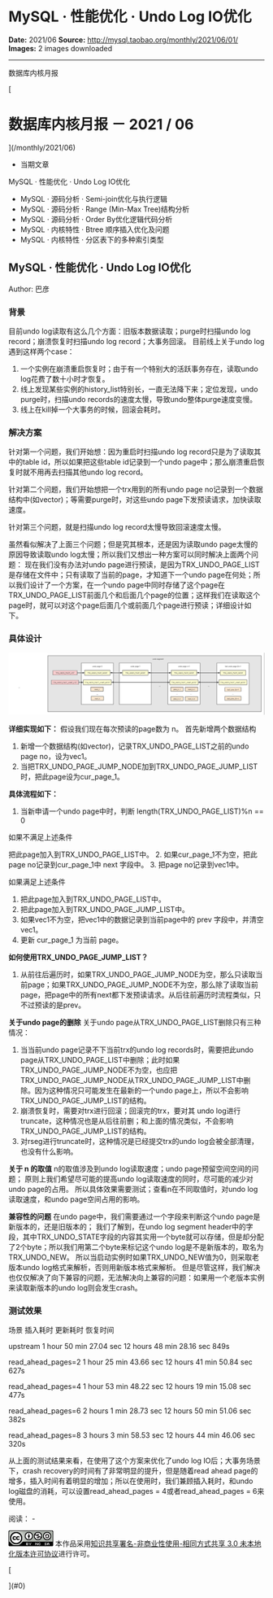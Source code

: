 # MySQL · 性能优化 · Undo Log IO优化

**Date:** 2021/06
**Source:** http://mysql.taobao.org/monthly/2021/06/01/
**Images:** 2 images downloaded

---

数据库内核月报

 [
 # 数据库内核月报 － 2021 / 06
 ](/monthly/2021/06)

 * 当期文章

 MySQL · 性能优化 · Undo Log IO优化
* MySQL · 源码分析 · Semi-join优化与执行逻辑
* MySQL · 源码分析 · Range (Min-Max Tree)结构分析
* MySQL · 源码分析 · Order By优化逻辑代码分析
* MySQL · 内核特性 · Btree 顺序插入优化及问题
* MySQL · 内核特性 · 分区表下的多种索引类型

 ## MySQL · 性能优化 · Undo Log IO优化 
 Author: 巴彦 

 ### 背景
目前undo log读取有这么几个方面：旧版本数据读取；purge时扫描undo log record；崩溃恢复时扫描undo log record；大事务回滚。
目前线上关于undo log遇到这样两个case：

1. 一个实例在崩溃重启恢复时；由于有一个特别大的活跃事务存在，读取undo log花费了数十小时才恢复。
2. 线上发现某些实例的history_list特别长，一直无法降下来；定位发现，undo purge时，扫描undo records的速度太慢，导致undo整体purge速度变慢。
3. 线上在kill掉一个大事务的时候，回滚会耗时。

### 解决方案
针对第一个问题，我们开始想：因为重启时扫描undo log record只是为了读取其中的table id，所以如果把这些table id记录到一个undo page中；那么崩溃重启恢复时就不用再去扫描其他undo log record。 

针对第二个问题，我们开始想把一个trx用到的所有undo page no记录到一个数据结构中(如vector)；等需要purge时，对这些undo page下发预读请求，加快读取速度。 

针对第三个问题，就是扫描undo log record太慢导致回滚速度太慢。 

 虽然看似解决了上面三个问题；但是究其根本，还是因为读取undo page太慢的原因导致读取undo log太慢；所以我们又想出一种方案可以同时解决上面两个问题：
现在我们没有办法对undo page进行预读，是因为TRX_UNDO_PAGE_LIST 是存储在文件中；只有读取了当前的page，才知道下一个undo page在何处；所以我们设计了一个方案，在一个undo page中同时存储了这个page在TRX_UNDO_PAGE_LIST前面几个和后面几个page的位置；这样我们在读取这个page时，就可以对这个page后面几个或前面几个page进行预读；详细设计如下。

### 具体设计
![undo log segment.svg](.img/e1e6530dced1_pic0.png)

**详细实现如下：**
假设我们现在每次预读的page数为 n。
首先新增两个数据结构

1. 新增一个数据结构(如vector)，记录TRX_UNDO_PAGE_LIST之前的undo page no，设为vec1。
2. 当把TRX_UNDO_PAGE_JUMP_NODE加到TRX_UNDO_PAGE_JUMP_LIST时，把此page设为cur_page_1。

**具体流程如下：**

1. 当新申请一个undo page中时，判断 length(TRX_UNDO_PAGE_LIST)%n == 0
 
 如果不满足上述条件
 
 把此page加入到TRX_UNDO_PAGE_LIST中。
2. 如果cur_page_1不为空，把此page no记录到cur_page_1中 next 字段中。
3. 把page no记录到vec1中。

 如果满足上述条件
 1. 把此page加入到TRX_UNDO_PAGE_LIST中。
2. 把此page加入到TRX_UNDO_PAGE_JUMP_LIST中。
3. 如果vec1不为空，把vec1中的数据记录到当前page中的 prev 字段中，并清空vec1。
4. 更新 cur_page_1 为当前 page。

**如何使用TRX_UNDO_PAGE_JUMP_LIST？**

1. 从前往后遍历时，如果TRX_UNDO_PAGE_JUMP_NODE为空，那么只读取当前page；如果TRX_UNDO_PAGE_JUMP_NODE不为空，那么除了读取当前page，把page中的所有next都下发预读请求。从后往前遍历时流程类似，只不过预读的是prev。

**关于undo page的删除**
关于undo page从TRX_UNDO_PAGE_LIST删除只有三种情况：

1. 当当前undo page记录不下当前trx的undo log records时，需要把此undo page从TRX_UNDO_PAGE_LIST中删除；此时如果TRX_UNDO_PAGE_JUMP_NODE不为空，也应把TRX_UNDO_PAGE_JUMP_NODE从TRX_UNDO_PAGE_JUMP_LIST中删除。因为这种情况只可能发生在最新的一个undo page上，所以不会影响TRX_UNDO_PAGE_JUMP_LIST的结构。
2. 崩溃恢复时，需要对trx进行回滚；回滚完的trx，要对其 undo log进行truncate，这种情况也是从后往前删；和上面的情况类似，不会影响TRX_UNDO_PAGE_JUMP_LIST的结构。
3. 对rseg进行truncate时，这种情况是已经提交trx的undo log会被全部清理，也没有什么影响。

**关于 n 的取值**
n的取值涉及到undo log读取速度；undo page预留空间空间的问题；
原则上我们希望尽可能的提高undo log读取速度的同时，尽可能的减少对undo page的占用。
所以具体效果需要测试；查看n在不同取值时，对undo log读取速度，和undo page空间占用的影响。

**兼容性的问题**
在undo page中，我们需要通过一个字段来判断这个undo page是新版本的，还是旧版本的；
我们了解到，在undo log segment header中的字段，其中TRX_UNDO_STATE字段的内容其实用一个byte就可以存储，但是却分配了2个byte；所以我们用第二个byte来标记这个undo log是不是新版本的，取名为TRX_UNDO_NEW。
所以当启动实例时如果TRX_UNDO_NEW值为0，则采取老版本undo log格式来解析，否则用新版本格式来解析。
但是尽管这样，我们解决也仅仅解决了向下兼容的问题，无法解决向上兼容的问题：如果用一个老版本实例来读取新版本的undo log则会发生crash。

### 测试效果

 场景
 插入耗时
 更新耗时
 恢复时间

 upstream
 1 hour 50 min 27.04 sec
 12 hours 48 min 28.16 sec
 849s

 read_ahead_pages=2
 1 hour 25 min 43.66 sec
 12 hours 41 min 50.84 sec
 627s

 read_ahead_pages=4
 1 hour 53 min 48.22 sec
 12 hours 19 min 15.08 sec
 477s

 read_ahead_pages=6
 2 hours 1 min 28.73 sec
 12 hours 50 min 51.06 sec
 382s

 read_ahead_pages=8
 3 hours 3 min 58.53 sec
 12 hours 44 min 46.06 sec
 320s

从上面的测试结果来看，在使用了这个方案来优化了undo log IO后；大事务场景下，crash recovery的时间有了非常明显的提升，但是随着read ahead page的增多，插入时间有着明显的增加；所以在使用时，我们兼顾插入耗时，和undo log磁盘的消耗，可以设置read_ahead_pages = 4或者read_ahead_pages = 6来使用。

 阅读： - 

[![知识共享许可协议](.img/8232d49bd3e9_88x31.png)](http://creativecommons.org/licenses/by-nc-sa/3.0/)
本作品采用[知识共享署名-非商业性使用-相同方式共享 3.0 未本地化版本许可协议](http://creativecommons.org/licenses/by-nc-sa/3.0/)进行许可。

 [

 ](#0)